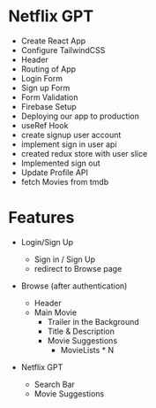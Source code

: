 # Netflix GPT 

- Create React App
- Configure TailwindCSS
- Header
- Routing of App
- Login Form
- Sign up Form
- Form Validation
- Firebase Setup
- Deploying our app to production
- useRef Hook
- create signup user account
- implement sign in user api
- created redux store with user slice
- Implemented sign out
- Update Profile API
- fetch Movies from tmdb

# Features
- Login/Sign Up
    - Sign in / Sign Up
    - redirect to Browse page
- Browse (after authentication)
    - Header
    - Main Movie
        - Trailer in the Background
        - Title & Description
        - Movie Suggestions
            - MovieLists * N

- Netflix GPT
    - Search Bar
    - Movie Suggestions
